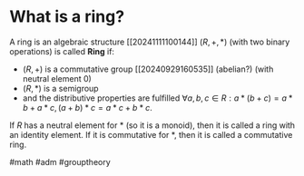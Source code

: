 # What is a ring? 
A ring is an algebraic structure [[20241111100144]] $(R,+,*)$ (with two binary operations) is called __Ring__ if: 

- $(R,+)$ is a commutative group [[20240929160535]] (abelian?) (with neutral element 0)
- $(R,*)$ is a semigroup
- and the distributive properties are fulfilled $\forall a,b,c \in R: a*(b+c)=a*b+a*c, (a+b)*c=a*c+b*c$.

If $R$ has a neutral element for $*$ (so it is a monoid), then it is called a ring with an identity element. If it is commutative for $*$, then it is called a commutative ring.

#math #adm #grouptheory